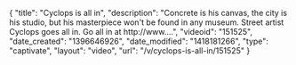 {
    "title": "Cyclops is all in",
    "description": "Concrete is his canvas, the city is his studio, but his masterpiece won't be found in any museum. Street artist Cyclops goes all in. Go all in at http:\/\/www....",
    "videoid": "151525",
    "date_created": "1396646926",
    "date_modified": "1418181266",
    "type": "captivate",
    "layout": "video",
    "url": "\/v\/cyclops-is-all-in\/151525"
}